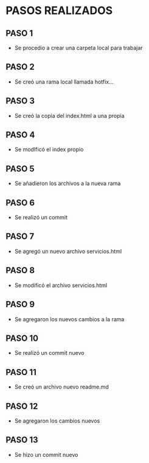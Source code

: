 # PASOS REALIZADOS
## PASO 1
- Se procedio a crear una carpeta local para trabajar
## PASO 2
- Se creó una rama local llamada hotfix...
## PASO 3
- Se creó la copia del index.html a una propia
## PASO 4
- Se modIficó el index propio
## PASO 5
- Se añadieron los archivos a la nueva rama
## PASO 6
- Se realizó un commit 
## PASO 7
- Se agregó un nuevo archivo servicios.html
## PASO 8
- Se modificó el archivo servicios.html
## PASO 9
- Se agregaron los nuevos cambios a la rama
## PASO 10
- Se realizó un commit nuevo 
## PASO 11
- Se creó un archivo nuevo readme.md
## PASO 12
- Se agregaron los cambios nuevos
## PASO 13
- Se hizo un commit nuevo